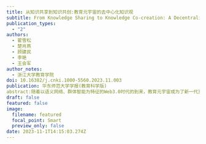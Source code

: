 ```yaml
---
title: 从知识共享到知识共创:教育元宇宙的去中心化知识观
subtitle: From Knowledge Sharing to Knowledge Co-creation: A Decentralized View of Knowledge in the Education Metaverse
publication_types:
  - "2"
authors:
  - 翟雪松
  - 楚肖燕
  - 顾建民
  - 李艳
  - 王会军
author_notes:
  - 浙江大学教育学院
doi: 10.16382/j.cnki.1000-5560.2023.11.003
publication: 华东师范大学学报(教育科学版)
abstract:随着以语义网络、群体智能为特征的Web3.0时代的到来，教育元宇宙成为了新一代互联网革命下的重要探索议题，深刻影响着未来教育知识的生产和传播。探究教育元宇宙背景下知识观的革新，既是厘清教育元宇宙内涵的必要工作，也是构建更高质量、更加公平教育服务体系的必然要求。本研究基于“技术—社会互构论”视角，解构了教育元宇宙去中心化的特征要素和技术基础，分析了教育元宇宙知识观的技术—社会二元性。本研究面向拔尖创新人才培养、教育优质均衡发展和教育评价改革三个现实问题，探讨了教育元宇宙的技术特点和社会的教育需求，通过对知识生产、传播和应用的流程再造，充分赋能教育教学过程中的去中心化知识共创。同时，教育元宇宙也是一种相对的去中心化的知识观，仍然需要中心机构以合适的方式在教育生态、课堂教学和知识组织上发挥恰当的作用。对去中心化的教育元宇宙知识观予以理性、批判的探究，能为进一步推动新一代“互联网+教育”发展提供参考。
draft: false
featured: false
image:
  filename: featured
  focal_point: Smart
  preview_only: false
date: 2023-11-1T14:15:03.274Z
---
```




